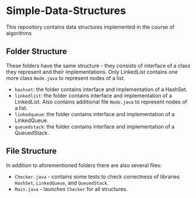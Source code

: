 # Simple-Data-Structures
This repository contains data structures implemented in the course of algorithms
## Folder Structure
These folders have the same structure - they consists of interface of a class they represent and their implementations. Only LinkedList contains one more class `Node.java` to represent nodes of a list.

- `hashset`: the folder contains interface and implementation of a HashSet.
- `linkedlist`: the folder contains interface and implementation of a LinkedList. Also contains additional file `Node.java` to represent nodes of a list.
- `linkedqueue`: the folder contains interface and implementation of a LinkedQueue.
- `queuedstack`: the folder contains interface and implementation of a QueuedStack.

## File Structure
In addition to aforementioned folders there are also several files:  
- `Checker.java` - contains some tests to check correctness of libraries `HashSet`, `LinkedQueue`, and `QueuedStack`.
- `Main.java` - launches `Checker` for all structures.

